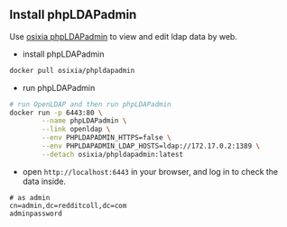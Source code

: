 ## Install phpLDAPadmin
Use [osixia phpLDAPadmin](https://github.com/osixia/docker-phpLDAPadmin) to view and edit ldap data by web. 

- install phpLDAPadmin
```sh
docker pull osixia/phpldapadmin
```

- run phpLDAPadmin
```sh
# run OpenLDAP and then run phpLDAPadmin
docker run -p 6443:80 \
        --name phpLDAPadmin \
        --link openldap \
        --env PHPLDAPADMIN_HTTPS=false \
        --env PHPLDAPADMIN_LDAP_HOSTS=ldap://172.17.0.2:1389 \
        --detach osixia/phpldapadmin:latest
```

- open `http://localhost:6443` in your browser, and log in to check the data inside.
```
# as admin
cn=admin,dc=redditcoll,dc=com
adminpassword
```